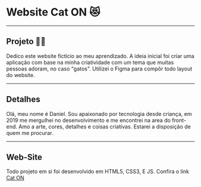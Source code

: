 # Website Cat ON :heart_eyes_cat:

***

## Projeto :technologist:
Dedico este website fictício ao meu aprendizado. A ideia inicial foi criar uma aplicação com base na minha criatividade com um tema que muitas pessoas adoram, no caso "gatos". Utilizei o Figma para compôr todo layout do website.

***

## Detalhes
Olá, meu nome é Daniel. Sou apaixonado por tecnologia desde criança, em 2019 me mergulhei no desenvolvimento e me encontrei na area do front-end. Amo a arte, cores, detalhes e coisas criativas. Estarei a disposição de quem me procurar. 

***

## Web-Site
Todo projeto em si foi desenvolvido em HTML5, CSS3, E JS. Confira o link [Cat ON](https://cat-on2.000webhostapp.com/)

